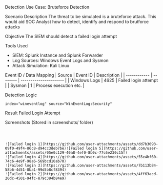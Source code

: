 Detection Use Case: Bruteforce Detection

Scenario Description
The threat to be simulated is a bruteforce attack. This would aid SOC Analyst how to detect, identify and respond to brutforce attacks

Objective
The SIEM should detect a failed login attempt

Tools Used
- SIEM: Splunk Instance and Splunk Forwarder
- Log Sources: Windows Event Logs and Sysmon
- Attack Simulation: Kali Linux

Event ID / Data Mapping
| Source       | Event ID | Description            |
| ------------ | -------- | ---------------------- |
| Windows Logs | 4625     | Failed login attempt   |
| Sysmon       | 1        | Process execution etc. |

Detection Logic
```spl
index="wineventlog" source="WinEventLog:Security"
```

Result
Failed Login Attempt

Screenshots
(Stored in screenshots/ folder)
```



![Failed login 1](https://github.com/user-attachments/assets/dd7b3093-09f0-49f4-86c8-d94cc3deb7be)![Failed login 5](https://github.com/user-attachments/assets/05e0c129-40a8-4ef0-8b0c-77c6e230c15f)
![Failed login 4](https://github.com/user-attachments/assets/55e4bf60-74c6-4e9f-98a6-569bcd10ab70)
![Failed login 3](https://github.com/user-attachments/assets/7b113b84-58b6-4d51-8ba1-99d5b8cf8394)
![Failed login 2](https://github.com/user-attachments/assets/4ff63acd-20dc-4501-94fc-879c394b84e9)


